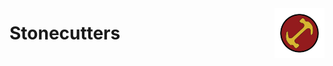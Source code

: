 <div style="display: flex; justify-content: space-between; align-items: center;">
  <h1 style="margin: 0;">Stonecutters</h1>
  <img src="./Images/Logo magios.jpg" alt="Logo" width="80">
</div>